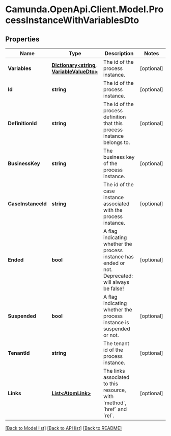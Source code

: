 # Camunda.OpenApi.Client.Model.ProcessInstanceWithVariablesDto
## Properties

Name | Type | Description | Notes
------------ | ------------- | ------------- | -------------
**Variables** | [**Dictionary&lt;string, VariableValueDto&gt;**](VariableValueDto.md) | The id of the process instance. | [optional] 
**Id** | **string** | The id of the process instance. | [optional] 
**DefinitionId** | **string** | The id of the process definition that this process instance belongs to. | [optional] 
**BusinessKey** | **string** | The business key of the process instance. | [optional] 
**CaseInstanceId** | **string** | The id of the case instance associated with the process instance. | [optional] 
**Ended** | **bool** | A flag indicating whether the process instance has ended or not. Deprecated: will always be false! | [optional] 
**Suspended** | **bool** | A flag indicating whether the process instance is suspended or not. | [optional] 
**TenantId** | **string** | The tenant id of the process instance. | [optional] 
**Links** | [**List&lt;AtomLink&gt;**](AtomLink.md) | The links associated to this resource, with &#x60;method&#x60;, &#x60;href&#x60; and &#x60;rel&#x60;. | [optional] 

[[Back to Model list]](../README.md#documentation-for-models) [[Back to API list]](../README.md#documentation-for-api-endpoints) [[Back to README]](../README.md)

